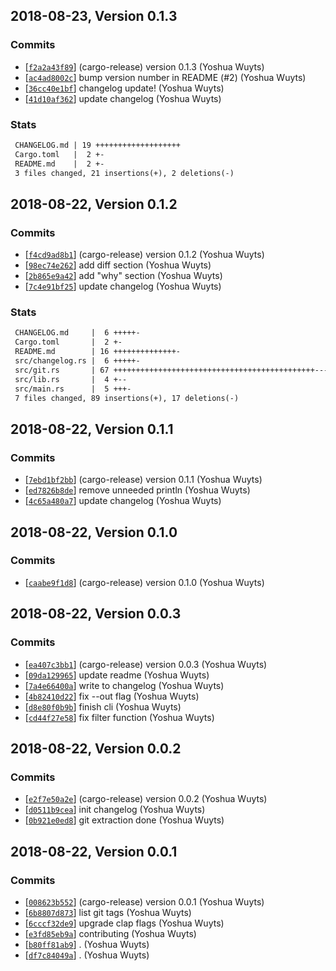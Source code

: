 ## 2018-08-23, Version 0.1.3
### Commits
- [[`f2a2a43f89`](https://github.com/yoshuawuyts/changelog/commits/f2a2a43f89fec3fc5580773cd22811a2ed04725e)] (cargo-release) version 0.1.3 (Yoshua Wuyts)
- [[`ac4ad8002c`](https://github.com/yoshuawuyts/changelog/commits/ac4ad8002c61641028c2168543c769e2994f7b26)] bump version number in README (#2)
 (Yoshua Wuyts)
- [[`36cc40e1bf`](https://github.com/yoshuawuyts/changelog/commits/36cc40e1bf7adc81a8184bb4ad6eea447f1af1f4)] changelog update! (Yoshua Wuyts)
- [[`41d10af362`](https://github.com/yoshuawuyts/changelog/commits/41d10af362bf01da1c934d79adedbeb08a63ccc4)] update changelog (Yoshua Wuyts)

### Stats
```diff
 CHANGELOG.md | 19 +++++++++++++++++++
 Cargo.toml   |  2 +-
 README.md    |  2 +-
 3 files changed, 21 insertions(+), 2 deletions(-)
```


## 2018-08-22, Version 0.1.2
### Commits
- [[`f4cd9ad8b1`](https://github.com/yoshuawuyts/changelog/commits/f4cd9ad8b158480d993eefeb2b98b292048ac863)] (cargo-release) version 0.1.2 (Yoshua Wuyts)
- [[`98ec74e262`](https://github.com/yoshuawuyts/changelog/commits/98ec74e2627b703cd1242dcc918e4ebad75ae0ea)] add diff section (Yoshua Wuyts)
- [[`2b865e9a42`](https://github.com/yoshuawuyts/changelog/commits/2b865e9a42671d0b4a03649d5c43f4a2b49ee6d0)] add "why" section (Yoshua Wuyts)
- [[`7c4e91bf25`](https://github.com/yoshuawuyts/changelog/commits/7c4e91bf259922ab8cc174213cd0a33a0159d334)] update changelog (Yoshua Wuyts)

### Stats
```diff
 CHANGELOG.md     |  6 +++++-
 Cargo.toml       |  2 +-
 README.md        | 16 ++++++++++++++-
 src/changelog.rs |  6 +++++-
 src/git.rs       | 67 +++++++++++++++++++++++++++++++++++++++++++++------------
 src/lib.rs       |  4 +--
 src/main.rs      |  5 +++-
 7 files changed, 89 insertions(+), 17 deletions(-)
```

## 2018-08-22, Version 0.1.1
### Commits
- [[`7ebd1bf2bb`](https://github.com/yoshuawuyts/changelog/commits/7ebd1bf2bb5665d49be730438fec8c568d5d1406)] (cargo-release) version 0.1.1 (Yoshua Wuyts)
- [[`ed7826b8de`](https://github.com/yoshuawuyts/changelog/commits/ed7826b8de9f479eeedc2ae393318691c0542bc4)] remove unneeded println (Yoshua Wuyts)
- [[`4c65a480a7`](https://github.com/yoshuawuyts/changelog/commits/4c65a480a7ea4a0ea1508b70aa91641541644468)] update changelog (Yoshua Wuyts)

## 2018-08-22, Version 0.1.0
### Commits
- [[`caabe9f1d8`](https://github.com/yoshuawuyts/changelog/commits/caabe9f1d8a3b2d65638824b374b5324e6eab367)] (cargo-release) version 0.1.0 (Yoshua Wuyts)

## 2018-08-22, Version 0.0.3
### Commits
- [[`ea407c3bb1`](https://github.com/yoshuawuyts/changelog/commits/ea407c3bb1e6dd13d738de0534befb6674dcd97f)] (cargo-release) version 0.0.3 (Yoshua Wuyts)
- [[`09da129965`](https://github.com/yoshuawuyts/changelog/commits/09da12996587af7c0b99baa56ecf3f607e3f7c8f)] update readme (Yoshua Wuyts)
- [[`7a4e66400a`](https://github.com/yoshuawuyts/changelog/commits/7a4e66400abd9cff7789d85163d83f843e619ab3)] write to changelog (Yoshua Wuyts)
- [[`4b82410d22`](https://github.com/yoshuawuyts/changelog/commits/4b82410d223b3f6e3a02cab67f581484ebe2c8f5)] fix --out flag (Yoshua Wuyts)
- [[`d8e80f0b9b`](https://github.com/yoshuawuyts/changelog/commits/d8e80f0b9b3f31ac5def886230067df15426de69)] finish cli (Yoshua Wuyts)
- [[`cd44f27e58`](https://github.com/yoshuawuyts/changelog/commits/cd44f27e58462905c56b639fe1bec6c311094309)] fix filter function (Yoshua Wuyts)

## 2018-08-22, Version 0.0.2
### Commits
- [[`e2f7e50a2e`](https://github.com/yoshuawuyts/changelog/commits/e2f7e50a2e0471ad2f63053e032f2fddf3b89b9b)] (cargo-release) version 0.0.2 (Yoshua Wuyts)
- [[`d0511b9cea`](https://github.com/yoshuawuyts/changelog/commits/d0511b9cea03af48b17ac9ed97d52fa61fc337b1)] init changelog (Yoshua Wuyts)
- [[`0b921e0ed8`](https://github.com/yoshuawuyts/changelog/commits/0b921e0ed87607ffb385bba3b384d83141b5a12c)] git extraction done (Yoshua Wuyts)

## 2018-08-22, Version 0.0.1
### Commits
- [[`008623b552`](https://github.com/yoshuawuyts/changelog/commits/008623b55290ed6ffbf668322049cc8ed085232f)] (cargo-release) version 0.0.1 (Yoshua Wuyts)
- [[`6b8807d873`](https://github.com/yoshuawuyts/changelog/commits/6b8807d873794b9f38fc68894e4b1238814019bd)] list git tags (Yoshua Wuyts)
- [[`6cccf32de9`](https://github.com/yoshuawuyts/changelog/commits/6cccf32de92aef62b005a44d50fe4e8fbad002d8)] upgrade clap flags (Yoshua Wuyts)
- [[`e3fd85eb9a`](https://github.com/yoshuawuyts/changelog/commits/e3fd85eb9adff74f24a8328bff85dee0b9a2d91b)] contributing (Yoshua Wuyts)
- [[`b80ff81ab9`](https://github.com/yoshuawuyts/changelog/commits/b80ff81ab97d6b757b304c0a2425bb3225a4aef4)] . (Yoshua Wuyts)
- [[`df7c84049a`](https://github.com/yoshuawuyts/changelog/commits/df7c84049afdfc24be543da7fdcca69e987a2acb)] . (Yoshua Wuyts)
